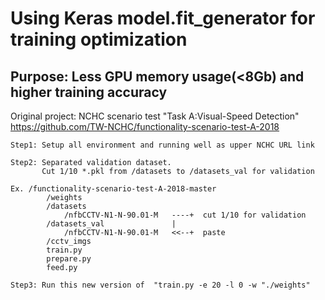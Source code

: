# Using Keras model.fit_generator for training optimization

## Purpose: Less GPU memory usage(<8Gb) and higher training accuracy 


Original project: NCHC scenario test "Task A:Visual-Speed Detection"
https://github.com/TW-NCHC/functionality-scenario-test-A-2018

```
Step1: Setup all environment and running well as upper NCHC URL link

Step2: Separated validation dataset. 
       Cut 1/10 *.pkl from /datasets to /datasets_val for validation

Ex.	/functionality-scenario-test-A-2018-master
		/weights	
		/datasets
			/nfbCCTV-N1-N-90.01-M	----+  cut 1/10 for validation
		/datasets_val			    |
			/nfbCCTV-N1-N-90.01-M   <<--+  paste
		/cctv_imgs
		train.py
		prepare.py
		feed.py

Step3: Run this new version of  "train.py -e 20 -l 0 -w "./weights"
```
